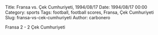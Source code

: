 Title: Fransa vs. Çek Cumhuriyeti, 1994/08/17
Date: 1994/08/17 00:00
Category: sports
Tags: football, football scores, Fransa, Çek Cumhuriyeti
Slug: fransa-vs-cek-cumhuriyeti
Author: carbonero


Fransa 2 - 2 Çek Cumhuriyeti
